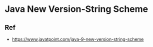 # Java New Version-String Scheme


## Ref
* https://www.javatpoint.com/java-9-new-version-string-scheme
